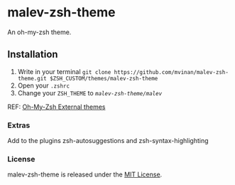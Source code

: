 # malev-zsh-theme

An oh-my-zsh theme.

## Installation

1.  Write in your terminal `git clone https://github.com/mvinan/malev-zsh-theme.git $ZSH_CUSTOM/themes/malev-zsh-theme`
2.  Open your `.zshrc`
3.  Change your `ZSH_THEME` to _`malev-zsh-theme/malev`_

REF: [Oh-My-Zsh External themes](https://github.com/ohmyzsh/ohmyzsh/wiki/External-themes)

### Extras

Add to the plugins zsh-autosuggestions and zsh-syntax-highlighting

### License

malev-zsh-theme is released under the [MIT License](https://opensource.org/licenses/MIT).
